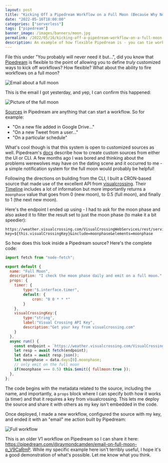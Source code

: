 ```yaml
---
layout: post
title: "Kicking Off a Pipedream Workflow on a Full Moon (Because Why Not?)"
date: "2022-05-16T18:00:00"
categories: ["serverless"]
tags: ["pipedream"]
banner_image: /images/banners/moon.jpg
permalink: /2022/05/16/kicking-off-a-pipedream-workflow-on-a-full-moon-because-why-not.html
description: An example of how flexible Pipedream is - you can tie workflows to astronomical events!
---
```


File this under "You probably will never need it but...", did you know that [Pipedream](https://pipedream.com) is flexible to the point of allowing you to define *truly* customized ways to kick off workflows? How flexible? What about the ability to fire workflows on a full moon?

<p>
<img data-src="https://static.raymondcamden.com/images/2022/05/moon1.jpg" alt="Email about a full moon" class="lazyload imgborder imgcenter">
</p>

This is the email I got yesterday, and yep, I can confirm this happened:

<p>
<img data-src="https://static.raymondcamden.com/images/2022/05/moon2.jpg" alt="Picture of the full moon" class="lazyload imgborder imgcenter">
</p>

[Sources](https://pipedream.com/docs/sources/) in Pipedream are anything that can start a workflow. So for example:

* "On a new file added in Google Drive..." 
* "On a new Tweet from a user..."
* "On a particular schedule"

What's cool though is that this system is open to customized sources as well. Pipedream's [docs](https://pipedream.com/docs/sources/#creating-event-sources) describe how to create custom sources from either the UI or CLI. A few months ago I was bored and thinking about the problems werewolves may have on the dating scene and it occurred to me - a simple notification system for the full moon would probably be helpful! 

Following the directions on building from the CLI, I built a CRON-based source that made use of the excellent API from [visualcrossing](https://www.visualcrossing.com/). Their [Timeline](https://www.visualcrossing.com/resources/documentation/weather-api/timeline-weather-api/) includes a lot of information but more importantly returns a `moonphase` value that goes from 0 (new moon), to 0.5 (full moon), and finally to 1 (the next new moon). 

Here's the endpoint I ended up using - I had to ask for the moon phase and also asked it to filter the result set to just the moon phase (to make it a bit speedier): 

```
https://weather.visualcrossing.com/VisualCrossingWebServices/rest/services/timeline/70508/today?key=${this.visualCrossingKey}&include=moonphase&elements=moonphase
```

So how does this look inside a Pipedream source? Here's the complete code:

```js
import fetch from "node-fetch";

export default {
  name: "Full Moon",
  description: "I check the moon phase daily and emit on a full moon.",
  props: {
    timer: {
        type:"$.interface.timer",
        default: {
            cron: "0 0 * * *"
        }
    },
    visualCrossingKey:{
        type:"string",
        label:"Visual Crossing API Key",
        description:"Get your key from visualcrossing.com"
    }
  },
  async run() {
    const endpoint = `https://weather.visualcrossing.com/VisualCrossingWebServices/rest/services/timeline/70508/today?key=${this.visualCrossingKey}&include=moonphase&elements=moonphase`;
    let resp = await fetch(endpoint);
    let data = await resp.json();
    let moonphase = data.days[0].moonphase;
    // only emit on the full moon
    if(moonphase === 0.5) this.$emit({ fullmoon:true });
  },
};
```

The code begins with the metadata related to the source, including the name, and importantly, a `props` block where I can specify both how it works (a timer) and that it requires a key from visualcrossing. This lets me deploy the source and share it with others as my key isn't embedded in the code. 

Once deployed, I made a new workflow, configured the source with my key, and ended it with an "email" me action built by Pipedream:

<p>
<img data-src="https://static.raymondcamden.com/images/2022/05/moon3.jpg" alt="Full workflow" class="lazyload imgborder imgcenter">
</p>

This is an older V1 workflow on Pipedream so I can share it here: <https://pipedream.com/@raymondcamden/email-on-full-moon-p_V9CaRmP>. While my specific example here isn't terribly useful, I hope it's a good demonstration of what's possible. Let me know what you think.